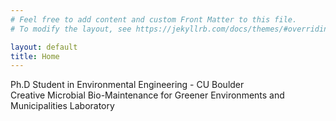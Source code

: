 ```yaml
---
# Feel free to add content and custom Front Matter to this file.
# To modify the layout, see https://jekyllrb.com/docs/themes/#overriding-theme-defaults

layout: default
title: Home
---
```


Ph.D Student in Environmental Engineering - CU Boulder  
Creative Microbial Bio-Maintenance for Greener Environments and Municipalities Laboratory
